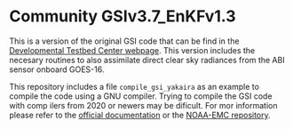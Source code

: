 # Community GSIv3.7_EnKFv1.3

This is a version of the original GSI code that can be find in the [Developmental Testbed Center webpage](https://dtcenter.org/community-code/gridpoint-statistical-interpolation-gsi). This version includes the necesary routines to also assimilate direct clear sky radiances from the ABI sensor onboard GOES-16. 


This repository includes a file `compile_gsi_yakaira` as an example to compile the code using a GNU compiler. Trying to compile the GSI code with comp
ilers from 2020 or newers may be dificult. For mor information please refer to the [official documentation](https://dtcenter.org/community-code/gridpoint-statistical-interpolation-gsi/documentation)  or the [NOAA-EMC repository](https://github.com/NOAA-EMC/GSI).


